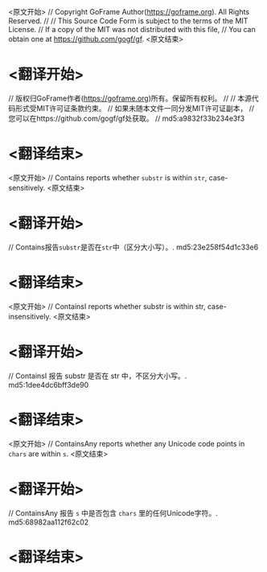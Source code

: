 
<原文开始>
// Copyright GoFrame Author(https://goframe.org). All Rights Reserved.
//
// This Source Code Form is subject to the terms of the MIT License.
// If a copy of the MIT was not distributed with this file,
// You can obtain one at https://github.com/gogf/gf.
<原文结束>

# <翻译开始>
// 版权归GoFrame作者(https://goframe.org)所有。保留所有权利。
//
// 本源代码形式受MIT许可证条款约束。
// 如果未随本文件一同分发MIT许可证副本，
// 您可以在https://github.com/gogf/gf处获取。
// md5:a9832f33b234e3f3
# <翻译结束>


<原文开始>
// Contains reports whether `substr` is within `str`, case-sensitively.
<原文结束>

# <翻译开始>
// Contains报告`substr`是否在`str`中（区分大小写）。. md5:23e258f54d1c33e6
# <翻译结束>


<原文开始>
// ContainsI reports whether substr is within str, case-insensitively.
<原文结束>

# <翻译开始>
// ContainsI 报告 substr 是否在 str 中，不区分大小写。. md5:1dee4dc6bff3de90
# <翻译结束>


<原文开始>
// ContainsAny reports whether any Unicode code points in `chars` are within `s`.
<原文结束>

# <翻译开始>
// ContainsAny 报告 `s` 中是否包含 `chars` 里的任何Unicode字符。. md5:68982aa112f62c02
# <翻译结束>

